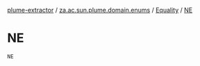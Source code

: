 [plume-extractor](../../index.md) / [za.ac.sun.plume.domain.enums](../index.md) / [Equality](index.md) / [NE](./-n-e.md)

# NE

`NE`